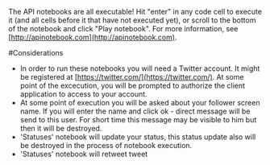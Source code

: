 The API notebooks are all executable! Hit "enter" in any code cell to execute it (and all cells before it that have not executed yet), or scroll to the bottom of the notebook and click "Play notebook". For more information, see [http://apinotebook.com](http://apinotebook.com).

#Considerations

- In order to run these notebooks you will need a Twitter account. It might be registered at [https://twitter.com/](https://twitter.com/). At some point of the excecution, you will be prompted to authorize the client application to access to your account.
- At some point of execution you will be asked about your follower screen name. If you will enter the name and click ok - direct message will be send to this user. For short time this message may be visible to him but then it will be destroyed.
- 'Statuses' notebook will update your status, this status update also will be destroyed in the process of notebook execution.
- 'Statuses' notebook will retweet tweet

